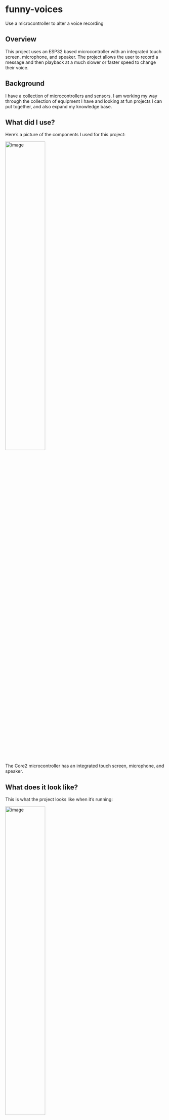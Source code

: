 # funny-voices
Use a microcontroller to alter a voice recording

## Overview

This project uses an ESP32 based microcontroller with an integrated touch screen, microphone, and speaker. The project allows the user to record a message and then playback at a much slower or faster speed to change their voice.

## Background

I have a collection of microcontrollers and sensors. I am working my way through the collection of equipment I have and looking at fun projects I can put together, and also expand my knowledge base. 

## What did I use?

Here’s a picture of the components I used for this project:

<img width="50%" height="50%" alt="image" src="https://github.com/user-attachments/assets/985749c4-b4bc-4c13-8540-97c4657b5a2e" />

The Core2 microcontroller has an integrated touch screen, microphone, and speaker.

## What does it look like?

This is what the project looks like when it’s running:

<img width="50%" height="50%" alt="image" src="https://github.com/user-attachments/assets/052d8e69-91f7-4775-a575-aaacb9baba31" />

The project displays the current playback speed, at the top of the screen, which can be slow, normal or fast.

There are 4 buttons at the bottom of the screen which reduce the playback speed (<), increase the playback speed (>), start recording (+) and stop recording (-). When the user clicks record (+), the screen will be updated with a large red circle:

<img width="50%" height="50%" alt="image" src="https://github.com/user-attachments/assets/fbb1ad19-658c-4c6c-bd42-c7978f9342f0" />

To stop recording, the user presses the - button:

<img width="50%" height="50%" alt="image" src="https://github.com/user-attachments/assets/72f2767b-b0e7-4dd9-90c7-c2e238f4d9b2" />

The screen will update with a green circle to indicate recording has stopped and playback has started. Once a recording has completed, the playback button can be pressed to replay recording as many times as the user would like. They can select different speeds between playback cycles.

The Core2 can only record or playback – it cannot do both at once. The following screen is displayed to tell the user to wait for recording or playback to complete before continuing with their request:

<img width="50%" height="50%" alt="image" src="https://github.com/user-attachments/assets/69d6a06e-6dd3-4c6f-8f09-cad98c5cb3fc" />

Here's a video showing the project working:

[![short video](https://img.youtube.com/vi/BeuMcezUqzY/0.jpg)](https://www.youtube.com/watch?v=BeuMcezUqzY)

## Technical Overview

Here’s an overview of the recording/playback process:

<img width="50%" height="50%" alt="image" src="https://github.com/user-attachments/assets/3075e8c2-d7c8-4a61-b232-a1288e72d80c" />

The project uses an Arduino Sketch to initialize the microcontroller display, speaker, and microphone as well as output the action buttons.

The microcontroller’s sound recording library uses WAV format data. The best results are achieved using 16KHz 16-bit mono recordings. Recording always occurs using these settings.

The playback can be at 16KHz which will playback the user’s normal voice. When slowed down, the playback occurs at 12KHz which makes the voice deeper and slower. This is 75% of the original recording speed. Running at 8KHz is possible, but it’s hard to tell what the recording is saying. When sped up, the playback occurs at 32KHz which makes the voice much higher and deeper. No other recording attributes have to be changed to create these effects.

The one-second recording buffer is enough time for small snippets. This can be adjusted by changing the recordSeconds variable in the Sketch.

The microcontroller can only record or play sounds. It cannot do both at the same time. There is some application state to track when the Sketch is recording or playing back. There is also code to wait for the microphone to stop recording or the speaker to finish playing before allowing the next record/playback cycle.

## What do I need?

You will need:

1. The project uses a Core2 AWS from M5Stack.
       
2. The application only uses the standard M5Stack and Core2 libraries. 
       
3. A PC with Windows, Linux, or a Mac to install the Arduino IDE which can be downloaded here https://www.arduino.cc/en/software/. 
       
4. A USB A to USB C cable to connect the PC or Mac to the Core2.
       
5. The git utility to access the GIT repository (git clone https://github.com/davygotgit/headsup.git) or visit https://github.com/davygotgit/headsup and download a ZIP file.
  
Information for Core2 AWS is here https://shop.m5stack.com/products/m5stack-core2-esp32-iot-development-kit-for-aws-iot-edukit.

The main M5Stack site is here https://m5stack.com/.

This link contained basic information to be able to create this project https://github.com/m5stack/M5Unified/tree/master/examples/Basic/Microphone. 

## How do I install and configure the tools?

Here are some instructions for downloading and installing GIT https://github.com/git-guides/install-git.

Here are some instructions on how to download and install the Arduino IDE https://docs.arduino.cc/software/ide-v2/tutorials/getting-started/ide-v2-downloading-and-installing/.

M5Stack have an excellent quick start guide here https://docs.m5stack.com/en/arduino/m5core2/program. I don’t recall having to install any driver on my version of Ubuntu 24.04.2 LTS. It’s possible this is already included in the kernel. On Linux you must add your account to the dialout group by running the following bash command:

	sudo usermod -a -G dialout <your_account>

For example, if your user account is fantasticfred:

	sudo usermod -a -G dialout  fantasticfred

You must log out your current session and log back in again for this change to become active.

For Linux systems, I would first see if your Arduino IDE can see the Core2 device before attempting to install any drivers.

You know you are connected to the Core2 if you see something similar to the following status (bottom right) in the Arduino IDE:

<img width="519" height="67" alt="image" src="https://github.com/user-attachments/assets/221912df-61ea-4cf4-ba89-99220ef82b5c" />

## How do I build and install the application?

You need to download the code from the GIT repository. This can be done by visiting https://github.com/davygotgit/funny-voices and downloading, and then extracting, a ZIP file or by running the following terminal command from bash, a Windows Command Prompt or any suitable GIT access tool:

	git clone https://github.com/davygotgit/funny-voices.git

There are a couple of options to build the application for the first time. Option 1 is:

1. Start the Arduino IDE.
2. Create a new project using the File -> New Sketch menu option.
3. Save the project using the name funnyvoices by using the File -> Save menu option.
4. Open the src/funnyvoices .ino file, from repository, using another editor, and copy/paste the contents over the skeleton project.
       
Option 2 is:
       
1. Start the Arduino IDE.
2. Create a new project using the File -> New Sketch menu option.
3. Save the project using the name funnyvoices by using the File -> Save menu option.
4. Use the Sketch -> Show Sketch Folder menu option to get the location of the project (Sketch location). This will be similar to Home/Arduino/funnyvoices on Linux.
5. Close the IDE.
6. Copy the funnyvoices.ino file from the src subdirectory of the repository to the Sketch location.
7. Start the Arduino IDE and load the funnyvoices project.
       
Once you have the initial project saved, you can just load it from File -> Open Recent menu option.

With the Sketch loaded, connect the Core2 using the USB A to USB C cable,. Ensure the M5Core2 board is selected and the USB port shows a connected status. Press the Upload button on the toolbar. The Sketch will be compiled and transferred to the Core2. The application will start after the transfer completes.

Do you have any tips for using M5Stack microcontrollers, sensors, or units?

The majority of M5Stack controllers have library on github. The Core2 library is here https://github.com/m5stack/M5Core2?tab=readme-ov-file. The libraries usually have basic and advance samples to give you an idea of how to initialize and then work with the integrated devices like the screen, speaker, microphone, or IMU (accelerometer). The examples can also be found using File -> Examples from the Arduino IDE.

Over the past couple of years, M5Stack have been moving to a unified set of libraries and header files. You can find additional examples here https://github.com/m5stack/M5Unified.

All the examples will give you the confidence that a particular microcontroller and component e.g. IMU are working before you add more sensors and your own code. This will significantly cut down on your debug time as problems may arise from interaction between multiple sensors or your own code.

## Were there any challenges creating this project?

I ran into two challenges with this project.

The first challenge was with the sizing of the recording buffer. I thought I had sized the buffer correctly by using samples/sec * channels (mono == 1) * sample size (16 bit) * seconds, which is 16000 * 1 * 2 * 1, or 16000 * 2. However, I could only get one recording and playback cycle at this size. It seemed like there was some buffer overrun issue. To overcome this problem, I added a slight pad to the buffer of 50%. Originally I doubled the size of the buffer, but this seemed like it would consume too much memory. I have not tried 10% or 25% to see if this still works.

The other issue was with access to the microphone and speaker. The controller can only record or playback. There are API calls that control the microphone and speaker e.g. M5.Mic.begin(),  M5.Mic.end(), M5.Mic.record(), M5.Mic.isEnabled() and M5.Mic.isRecording(). The speaker has a similar set of API calls e.g. M5.Speaker.begin(), M5.Speaker.playRaw() etc. 

When you do this:

	M5.Mic.begin();
	M5.Mic.record(… params ...);

The M5.Mic.record(), and M5.Speaker.playRaw(), API calls are asynchronous, so your sketch will continue to execute. You can check poll M5.Mic.isRecording() to see if the microphone is still recording sound. When the recording is done, you can use M5.Mic.end() to disable recording. After calling this API, I was under the impression that M5.Mic.isEnabled() would return false as I told the microphone to turn off. However, this is not the case and the API call always returns true. It might be a different story if I power off the device, but that’s going pretty far. 

I hoped to use the M5.device.isEnabled() API calls to determine the current state of the device, but was unable to do so. I overcame this issue by adding my own program state which is either waiting, recording or playing and having the various stages set the correct program state.

## Next Steps

1. The range of sounds effects could be extended. This was just a quick and fun project to see if I could make my voice sound odder than usual. Sound is recorded as a raw WAV file, which means it could be processed in other ways than just playback speed.

2. The more I look at the interface, the less intuitive it becomes. I might change the buttons around to give them better meaning e.g. + and - might be better used for the slower and faster playback speeds rather than < and >.
       
